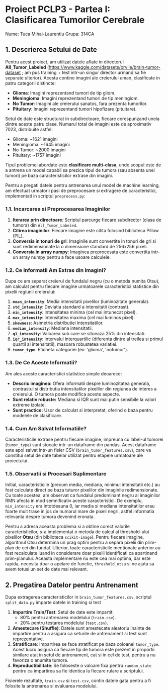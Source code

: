 # Proiect PCLP3 - Partea I: Clasificarea Tumorilor Cerebrale

Nume: Tuca Mihai-Laurentiu
Grupa: 314CA

## 1. Descrierea Setului de Date

Pentru acest proiect, am utilizat datele aflate in directorul **All_Tumor_Labeled** (https://www.kaggle.com/datasets/orvile/brain-tumor-dataset ; am pus training + test intr-un singur director urmand sa fie separate ulterior). Acesta contine imagini ale creierului uman, clasificate in patru categorii distincte:

*   **Glioma**: Imagini reprezentand tumori de tip gliom.
*   **Meningioma**: Imagini reprezentand tumori de tip meningiom.
*   **No Tumor**: Imagini ale creierului sanatos, fara prezenta tumorilor.
*   **Pituitary**: Imagini reprezentand tumori hipofizare (pituitare).

Setul de date este structurat in subdirectoare, fiecare corespunzand uneia dintre aceste patru clase. Numarul total de imagini este de aproximativ 7023, distribuite astfel:
*   Glioma: ~1621 imagini
*   Meningioma: ~1645 imagini
*   No Tumor: ~2000 imagini
*   Pituitary: ~1757 imagini

Tipul problemei abordate este **clasificare multi-clasa**, unde scopul este de a antrena un model capabil sa prezica tipul de tumora (sau absenta unei tumori) pe baza caracteristicilor extrase din imagini.

Pentru a pregati datele pentru antrenarea unui model de machine learning, am efectuat urmatorii pasi de preprocesare si extragere de caracteristici, implementati in scriptul `preprocess.py`:

### 1.1. Incarcarea si Preprocesarea Imaginilor

1.  **Iterarea prin directoare**: Scriptul parcurge fiecare subdirector (clasa de tumora) din `All_Tumor_Labeled`.
2.  **Citirea imaginilor**: Fiecare imagine este citita folosind biblioteca Pillow (PIL).
3.  **Conversia in tonuri de gri**: Imaginile sunt convertite in tonuri de gri si sunt redimensionate la o dimensiune standard de 256x256 pixeli.
5.  **Conversia in array numpy**: Imaginea preprocesata este convertita intr-un array numpy pentru a face usoare calculele.

### 1.2. Ce Informatii Am Extras din Imagini?

Dupa ce am separat creierul de fundalul negru (cu o metoda numita Otsu), am calculat pentru fiecare imagine urmatoarele caracteristici statistice din pixelii regiunii creierului:

1.  **`mean_intensity`**: Media intensitatii pixelilor (luminozitate generala).
2.  **`std_intensity`**: Deviatia standard a intensitatii (contrast).
3.  **`min_intensity`**: Intensitatea minima (cel mai intunecat pixel).
4.  **`max_intensity`**: Intensitatea maxima (cel mai luminos pixel).
5.  **`skewness`**: Asimetria distributiei intensitatilor.
6.  **`median_intensity`**: Mediana intensitatii.
7.  **`q1_intensity`**: Valoarea sub care se situeaza 25% din intensitati.
8.  **`iqr_intensity`**: Intervalul interquartilic (diferenta dintre al treilea si primul quartil al intensitatii), masoara robustetea variatiei.
9.  **`tumor_type`**: Eticheta categoriei (ex: 'glioma', 'notumor').

### 1.3. De Ce Aceste Informatii?

Am ales aceste caracteristici statistice simple deoarece:

*   **Descriu imaginea:** Ofera informatii despre luminozitatea generala, contrastul si distributia intensitatilor pixelilor din regiunea de interes a creierului. O tumora poate modifica aceste aspecte.
*   **Sunt relativ robuste:** Mediana si IQR sunt mai putin sensibile la valori extreme izolate.
*   **Sunt practice:** Usor de calculat si interpretat, oferind o baza pentru modelele de clasificare.

### 1.4. Cum Am Salvat Informatiile?

Caracteristicile extrase pentru fiecare imagine, impreuna cu label-ul tumorei (`tumor_type`) sunt stocate intr-un dataframe din pandas. Acest dataframe este apoi salvat intr-un fisier CSV (`brain_tumor_features.csv`), care va constitui setul de date tabelar utilizat pentru etapele urmatoare ale proiectului.

### 1.5. Observatii si Procesari Suplimentare

Initial, caracteristicile (precum media, mediana, minimul intensitatii etc.) au fost calculate direct pe baza tuturor pixelilor din imaginile redimensionate. Cu toate acestea, am observat ca fundalul predominant negru al imaginilor RMN afecta in mod semnificativ aceste caracteristici. De exemplu, `min_intensity` era intotdeauna 0, iar media si mediana intensitatilor erau foarte mult trase in jos de numarul mare de pixeli negri, astfel informatia relevanta despre tumora devenind eronata.

Pentru a adresa aceasta problema si a obtine corect valorile caracteristicilor, s-a implementat o metoda de calcul al threshold-ului pixelilor **Otsu** (din biblioteca `scikit-image`). Pentru fiecare imagine, algoritmul Otsu determina un prag optim pentru a separa pixelii din prim-plan de cei din fundal. Ulterior, toate caracteristicile mentionate anterior au fost recalculate luand in considerare doar pixelii identificati ca apartinand prim-planului. Aceasta implementare nu este cea mai optima, dar este rapida, necesita doar o apelare de functie, `threshold_otsu` si ne ajuta sa avem totusi un set de date mai relevant.

## 2. Pregatirea Datelor pentru Antrenament

Dupa extragerea caracteristicilor in `brain_tumor_features.csv`, scriptul `split_data.py` imparte datele in training si test

1.  **Impartire Train/Test**: Setul de date este impartit:
    *   80% pentru antrenarea modelului (`train.csv`).
    *   20% pentru testarea modelului (`test.csv`).
2.  **Amestecare (Shuffle)**: Datele sunt amestecate aleatoriu inainte de impartire pentru a asigura ca seturile de antrenament si test sunt reprezentative.
3.  **Stratificare**: Impartirea se face stratificat pe baza coloanei `tumor_type`. Acest lucru asigura ca fiecare tip de tumora este prezent in proportii similare atat in setul de antrenament, cat si in cel de test, pentru a nu favoriza o anumita tumora.
4.  **Reproductibilitate**: Se foloseste o valoare fixa pentru `random_state` pentru ca impartirea sa fie identica la fiecare rulare a scriptului.

Fisierele rezultate, `train.csv` si `test.csv`, contin datele gata pentru a fi folosite la antrenarea si evaluarea modelului.
